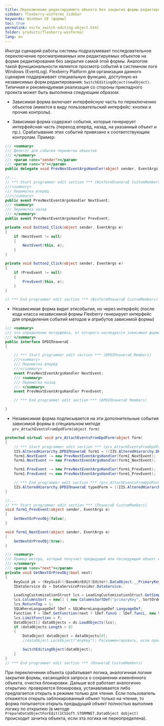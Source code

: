 ```yaml
---
title: Переключение редактируемого объекта без закрытия формы редактирования
sidebar: flexberry-winforms_sidebar
keywords: Windows UI (формы)
toc: true
permalink: en/fw_switch-editing-object.html
folder: products/flexberry-winforms/
lang: en
---
```


Иногда сценарий работы системы подразумевает последовательное переключение просматриваемых или редактируемых объектов на форме редактирования без закрытия самой этой формы. Аналогом такой функциональности является просмотр событий в системном логе Windows (EventLog). Flexberry Platform для организации данного сценария поддерживает специальную функцию, доступную из независимых форм редактирования: `SwitchEditingObject(newObject)`.
Типичная и рекомендуемая реализация со стороны прикладного проекта может быть выполнена следующим образом:

* Зависимая форма включает интерфейсную часть по переключению объектов (имеется в виду пользовательский интерфейс: кнопки и прочие контролы).

* Зависимая форма содержит события, которые генерирует интерфейсная часть (переход вперёд, назад, на указанный объект и пр.). Срабатывание этих событий привязано к соответствующим контролам. Пример:

```csharp
/// <summary>
/// Делегат для события перемотки объектов
/// </summary>
/// <param name="sender"></param>
/// <param name="e"></param>
public delegate void PrevNextEventArgsHandler(object sender, EventArgs e);

//...
// *** Start programmer edit section *** (WinformПланетаE CustomMembers)
///<summary>
/// Перемотка вперёд
///</summary>
public event PrevNextEventArgsHandler NextEvent;
/// <summary>
/// Перемотка назад
/// </summary>
public event PrevNextEventArgsHandler PrevEvent;

private void button1_Click(object sender, EventArgs e)
{
    if (NextEvent != null)
    {
        NextEvent(this, e);
    }
}

private void button2_Click(object sender, EventArgs e)
{
    if (PrevEvent != null)
    {
        PrevEvent(this, e);
    }
}

// *** End programmer edit section *** (WinformПланетаE CustomMembers)
```

* Независимая форма видит этисобытия, но через интерфейс (после кода класса независимой формы Flexberry генерирует интерфейс для определения событий методов и атрибутов зависимой формы)

```csharp
/// <summary>
/// это определение интерфейса, от которого наследуется зависимая форма, но оно находится в файле независимой формы
/// </summary>
public interface DPDIПланетаE
{

    // *** Start programmer edit section *** (DPDIПланетаE Members)
    ///<summary>
    /// Перемотка вперёд
    ///</summary>
    event PrevNextEventArgsHandler NextEvent;
    /// <summary>
    /// Перемотка назад
    /// </summary>
    event PrevNextEventArgsHandler PrevEvent;

    // *** End programmer edit section *** (DPDIПланетаE Members)

}
```

* Независимая форма подписывается на эти дополнительные события зависимой формы в специальном методе `prv_AttachEventsFromDpdForm(object form)`

```csharp
protected virtual void prv_AttachEventsFromDpdForm(object form)
{
    // *** Start programmer edit section *** (prv_AttachEventsFromDpdForm( object form ))
    IIS.AlteredHierarchy.DPDIПланетаE form1 = ((IIS.AlteredHierarchy.DPDIПланетаE)(form));
    form1.NextEvent -= new PrevNextEventArgsHandler(form1_NextEvent);
    form1.NextEvent += new PrevNextEventArgsHandler(form1_NextEvent);

    form1.PrevEvent -= new PrevNextEventArgsHandler(form1_PrevEvent);
    form1.PrevEvent += new PrevNextEventArgsHandler(form1_PrevEvent);

    // *** End programmer edit section *** (prv_AttachEventsFromDpdForm( object form ))
    IIS.AlteredHierarchy.DPDIПланетаE typedForm = ((IIS.AlteredHierarchy.DPDIПланетаE)(form));
}

//...
// *** Start programmer edit section *** (ПланетаE CustomMembers)
void form1_PrevEvent(object sender, EventArgs e)
{
    GetNextOrPrevObj(false);
}

void form1_NextEvent(object sender, EventArgs e)
{
    GetNextOrPrevObj(true);
}

/// <summary>
/// Пример метода, который получает предыдущий или последующий объект и переключает объект, который мы редактируем
/// </summary>
/// <param name="next"></param>
private void GetNextOrPrevObj(bool next)
{
    KeyGuid pk = (KeyGuid)((BaseWinEdit)Editor).DataObject.__PrimaryKey;
    IDataService ds = DataServiceProvider.DataService;

    LoadingCustomizationStruct lcs = LoadingCustomizationStruct.GetSimpleStruct(typeof(Планета), "ПланетаE");
    lcs.ColumnsSort = new[] { new ColumnsSortDef("primaryKey", SortOrder.Asc) };
    lcs.ReturnTop = 1;
    SQLWhereLanguageDef lDef = SQLWhereLanguageDef.LanguageDef;
    Function f = lDef.GetFunction(next ? lDef.funcG : lDef.funcL, new VariableDef(lDef.GuidType, "StormMainObjectKey"), pk);
    lcs.LimitFunction = f;
    DataObject[] dataObjects = ds.LoadObjects(lcs);
    if (dataObjects.Length > 0)
    {
        DataObject dataObject = dataObjects[0];
        //dataObject.LockObject("AnyKey"); Раскомментировать, если просмотр нужен в режиме только для чтения

        SwitchEditingObject(dataObject);
    }
}
// *** End programmer edit section *** (ПланетаE CustomMembers)
```

При переключении объекта срабатывает логика, аналогичная логике закрытия формы, касающейся запроса о сохранении изменённого объекта, очистка блокировки. Дальше всё работает аналогично открытию: проверяется блокировка, устанавливается либо предлагается открыть в режиме только для чтения. Если пользователь откажется открыть заблокированный объект только на чтение, то форма попытается открыть предыдущий объект полностью выполнив логику по открытию (в методе `PrepareDataObjectForEdit(ICSSoft.STORMNET.DataObject dobject)` происходит зачитка объекта, если эта логика не переопределена). 



